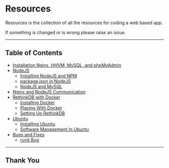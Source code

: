 # Resources

Resources is the collection of all the resources for coding a web based app.

If something is changed or is wrong please raise an issue.

---

## Table of Contents

- [Installation Nginx, HHVM, MySQL, and phpMyAdmin](Installation-Nginx-HHVM-MySQL-and-phpMyAdmin)
- [NodeJS](NodeJS)
  - [Installing NodeJS and NPM](installing_nodejs_and_npm.md)
  - [package.json in NodeJS](package_dot_json_in_nodejs.md)
  - [NodeJS and MySQL](nodejs_and_mysql.md)
- [Nginx and NodeJS Communication](Nginx-and-NodeJS-Communication)
- [RethinkDB with Docker](RethinkDB-with-Docker)
  - [Installing Docker](RethinkDB-with-Docker/installing_docker.md)
  - [Playing With Docker](RethinkDB-with-Docker/playing_with_docker.md)
  - [Setting Up RethinkDB](RethinkDB-with-Docker/setting_up_rethinkdb.md)
- [Ubuntu](Ubuntu)
  - [Installing Ubuntu](Ubuntu/installing_ubuntu.md)
  - [Software Management In Ubuntu](Ubuntu/software_management_in_ubuntu.md)
- [Bugs and Fixes](Bugs-and-Fixes)
  - [runit Bug](Bugs-and-Fixes/runit_bug.md)

---

## Thank You
